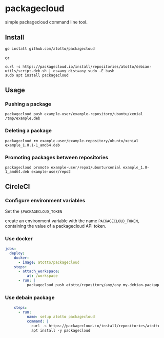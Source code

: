 # packagecloud

simple packagecloud command line tool.

## Install

    go install github.com/atotto/packagecloud

or

    curl -s https://packagecloud.io/install/repositories/atotto/debian-utils/script.deb.sh | os=any dist=any sudo -E bash
    sudo apt install packagecloud

## Usage

### Pushing a package

    packagecloud push example-user/example-repository/ubuntu/xenial /tmp/example.deb
    
### Deleting a package

    packagecloud rm example-user/example-repository/ubuntu/xenial example_1.0.1-1_amd64.deb

### Promoting packages between repositories

    packagecloud promote example-user/repo1/ubuntu/xenial example_1.0-1_amd64.deb example-user/repo2


## CircleCI

### Configure environment variables

Set the `$PACKAGECLOUD_TOKEN`

create an environment variable with the name `PACKAGECLOUD_TOKEN`, containing the value of a packagecloud API token.


### Use docker

```yaml
jobs:
  deploy:
    docker:
      - image: atotto/packagecloud
    steps:
      - attach_workspace:
          at: /workspace
      - run: |
          packagecloud push atotto/repository/any/any my-debian-package_*.deb
```

### Use debain package

```yaml
    steps:
      - run:
          name: setup atotto packagecloud
          command: |
            curl -s https://packagecloud.io/install/repositories/atotto/debian-utils/script.deb.sh | os=any dist=any bash
            apt install -y packagecloud

```

